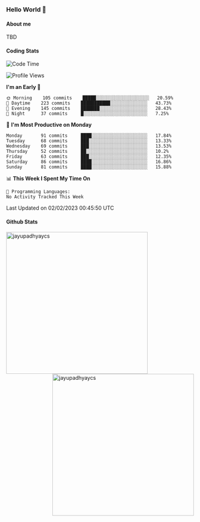 ### Hello World 👋
#### About me
TBD
#### Coding Stats
<!--START_SECTION:waka-->
![Code Time](http://img.shields.io/badge/Code%20Time-342%20hrs%2037%20mins-blue)

![Profile Views](http://img.shields.io/badge/Profile%20Views-1-blue)

**I'm an Early 🐤** 

```text
🌞 Morning    105 commits    █████░░░░░░░░░░░░░░░░░░░░   20.59% 
🌆 Daytime    223 commits    ███████████░░░░░░░░░░░░░░   43.73% 
🌃 Evening    145 commits    ███████░░░░░░░░░░░░░░░░░░   28.43% 
🌙 Night      37 commits     █░░░░░░░░░░░░░░░░░░░░░░░░   7.25%

```
📅 **I'm Most Productive on Monday** 

```text
Monday       91 commits     ████░░░░░░░░░░░░░░░░░░░░░   17.84% 
Tuesday      68 commits     ███░░░░░░░░░░░░░░░░░░░░░░   13.33% 
Wednesday    69 commits     ███░░░░░░░░░░░░░░░░░░░░░░   13.53% 
Thursday     52 commits     ██░░░░░░░░░░░░░░░░░░░░░░░   10.2% 
Friday       63 commits     ███░░░░░░░░░░░░░░░░░░░░░░   12.35% 
Saturday     86 commits     ████░░░░░░░░░░░░░░░░░░░░░   16.86% 
Sunday       81 commits     ████░░░░░░░░░░░░░░░░░░░░░   15.88%

```


📊 **This Week I Spent My Time On** 

```text
💬 Programming Languages: 
No Activity Tracked This Week

```


 Last Updated on 02/02/2023 00:45:50 UTC
<!--END_SECTION:waka-->
#### Github Stats

<p  ><img align="left" src="https://github-readme-stats.vercel.app/api/top-langs?username=jayupadhyaycs&theme=tokyonight&show_icons=true&locale=en&layout=compact" alt="jayupadhyaycs" width="380px"  /> 
<img align="right" src="https://github-readme-streak-stats.herokuapp.com/?user=jayupadhyaycs&theme=tokyonight&" alt="jayupadhyaycs" width="380px"/>
</p>




<!--
**JayUpadhyayCS/JayUpadhyayCS** is a ✨ _special_ ✨ repository because its `README.md` (this file) appears on your GitHub profile.

Here are some ideas to get you started:

- 🔭 I’m currently working on ...
- 🌱 I’m currently learning ...
- 👯 I’m looking to collaborate on ...
- 🤔 I’m looking for help with ...
- 💬 Ask me about ...
- 📫 How to reach me: ...
- 😄 Pronouns: ...
- ⚡ Fun fact: ...
-->
